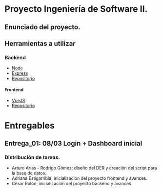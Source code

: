 # Proyecto Ingeniería de Software II.
## Enunciado del proyecto.
## Herramientas a utilizar
### Backend
* [Node](https://nodejs.org/en/)
* [Express](http://expressjs.com/)
* [Repositorio](https://github.com/Angatupyry/backendis2)
#### Frontend
* [VueJS](https://vuejs.org/)
* [Repositorio](https://github.com/acem0301/frontis2)
# Entregables
## Entrega_01: 08/03 Login + Dashboard inicial
### Distribución de tareas. 
* Arturo Arias - Rodrigo Gómez; diseño del DER y creación del script para la base de datos.
* Adriana Estigarribia; inicialización del proyecto frontend y avances. 
* César Rolón; inicialización del proyecto backend y avances. 

